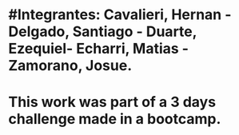 # #Integrantes: Cavalieri, Hernan - Delgado, Santiago - Duarte, Ezequiel- Echarri, Matias - Zamorano, Josue.

# This work was part of a 3 days challenge made in a bootcamp.


